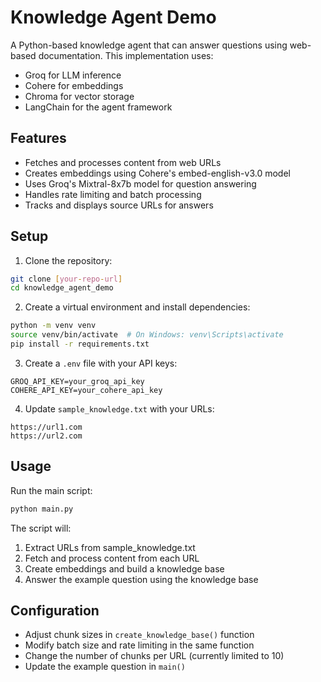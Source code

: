 # Knowledge Agent Demo

A Python-based knowledge agent that can answer questions using web-based documentation. This implementation uses:
- Groq for LLM inference
- Cohere for embeddings
- Chroma for vector storage
- LangChain for the agent framework

## Features

- Fetches and processes content from web URLs
- Creates embeddings using Cohere's embed-english-v3.0 model
- Uses Groq's Mixtral-8x7b model for question answering
- Handles rate limiting and batch processing
- Tracks and displays source URLs for answers

## Setup

1. Clone the repository:
```bash
git clone [your-repo-url]
cd knowledge_agent_demo
```

2. Create a virtual environment and install dependencies:
```bash
python -m venv venv
source venv/bin/activate  # On Windows: venv\Scripts\activate
pip install -r requirements.txt
```

3. Create a `.env` file with your API keys:
```
GROQ_API_KEY=your_groq_api_key
COHERE_API_KEY=your_cohere_api_key
```

4. Update `sample_knowledge.txt` with your URLs:
```
https://url1.com
https://url2.com
```

## Usage

Run the main script:
```bash
python main.py
```

The script will:
1. Extract URLs from sample_knowledge.txt
2. Fetch and process content from each URL
3. Create embeddings and build a knowledge base
4. Answer the example question using the knowledge base

## Configuration

- Adjust chunk sizes in `create_knowledge_base()` function
- Modify batch size and rate limiting in the same function
- Change the number of chunks per URL (currently limited to 10)
- Update the example question in `main()`
